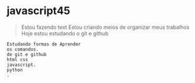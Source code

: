 # javascript45

> Estou fazendo text 
> Estou criando meios de organizar meus trabalhos 
> Hoje estou estudando o git e github 
```
Estudando formas de Aprender 
os comandos.
de git e github
html css
javascript.
python 
.
```
